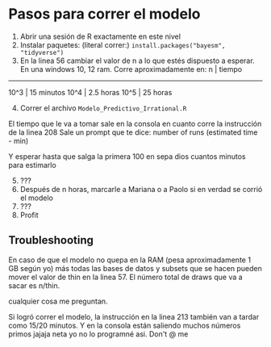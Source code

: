 # Pasos para correr el modelo

1. Abrir una sesión de R exactamente en este nivel
2. Instalar paquetes: (literal correr:)
	`install.packages("bayesm", "tidyverse")`
3. En la linea 56 cambiar el valor de n a lo que estés dispuesto a esperar. En una windows 10, 12 ram. Corre aproximadamente en:
n 	 |  tiempo
-----------------
10^3 |  15 minutos
10^4 |  2.5 horas
10^5 |  25 horas

4. Correr el archivo `Modelo_Predictivo_Irrational.R`

El tiempo que le va a tomar sale en la consola en cuanto corre la instrucción de la linea 208
Sale un prompt que te dice: number of runs (estimated time - min)

Y esperar hasta que salga la primera 100 en sepa dios cuantos minutos para estimarlo

5. ??? 
6. Después de n horas, marcarle a Mariana o a Paolo si en verdad se corrió el modelo
7. ???
8. Profit

## Troubleshooting

En caso de que el modelo no quepa en la RAM (pesa aproximadamente 1 GB según yo) más todas las bases de datos y subsets que se hacen pueden mover el valor de thin en la linea 57. El número total de draws que va a sacar es n/thin.

cualquier cosa me preguntan.

Si logró correr el modelo, la instrucción en la linea 213 también van a tardar como 15/20 minutos. Y en la consola están saliendo muchos números primos jajaja neta yo no lo programné asi. Don't @ me
